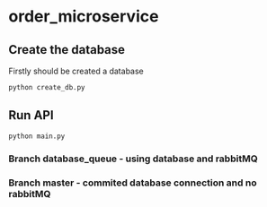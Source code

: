 # order_microservice
## Create the database
Firstly should be created a database
```bash
python create_db.py
```

## Run API
```bash
python main.py
```

### Branch database_queue - using database and rabbitMQ
### Branch master - commited database connection and no rabbitMQ

